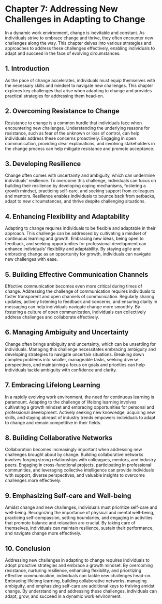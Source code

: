 Chapter 7: Addressing New Challenges in Adapting to Change
==========================================================

In a dynamic work environment, change is inevitable and constant. As individuals strive to embrace change and thrive, they often encounter new challenges along the way. This chapter delves into various strategies and approaches to address these challenges effectively, enabling individuals to adapt and succeed in the face of evolving circumstances.

**1. Introduction**
-------------------

As the pace of change accelerates, individuals must equip themselves with the necessary skills and mindset to navigate new challenges. This chapter explores key challenges that arise when adapting to change and provides practical strategies for addressing them head-on.

**2. Overcoming Resistance to Change**
--------------------------------------

Resistance to change is a common hurdle that individuals face when encountering new challenges. Understanding the underlying reasons for resistance, such as fear of the unknown or loss of control, can help individuals address these concerns proactively. Engaging in open communication, providing clear explanations, and involving stakeholders in the change process can help mitigate resistance and promote acceptance.

**3. Developing Resilience**
----------------------------

Change often comes with uncertainty and ambiguity, which can undermine individuals' resilience. To overcome this challenge, individuals can focus on building their resilience by developing coping mechanisms, fostering a growth mindset, practicing self-care, and seeking support from colleagues and mentors. Resilience enables individuals to bounce back from setbacks, adapt to new circumstances, and thrive despite challenging situations.

**4. Enhancing Flexibility and Adaptability**
---------------------------------------------

Adapting to change requires individuals to be flexible and adaptable in their approach. This challenge can be addressed by cultivating a mindset of continuous learning and growth. Embracing new ideas, being open to feedback, and seeking opportunities for professional development can enhance individuals' flexibility and adaptability. By staying agile and embracing change as an opportunity for growth, individuals can navigate new challenges with ease.

**5. Building Effective Communication Channels**
------------------------------------------------

Effective communication becomes even more critical during times of change. Addressing the challenge of communication requires individuals to foster transparent and open channels of communication. Regularly sharing updates, actively listening to feedback and concerns, and ensuring clarity in messaging can help individuals navigate change more smoothly. By fostering a culture of open communication, individuals can collectively address challenges and collaborate effectively.

**6. Managing Ambiguity and Uncertainty**
-----------------------------------------

Change often brings ambiguity and uncertainty, which can be unsettling for individuals. Managing this challenge necessitates embracing ambiguity and developing strategies to navigate uncertain situations. Breaking down complex problems into smaller, manageable tasks, seeking diverse perspectives, and maintaining a focus on goals and priorities can help individuals tackle ambiguity with confidence and clarity.

**7. Embracing Lifelong Learning**
----------------------------------

In a rapidly evolving work environment, the need for continuous learning is paramount. Adapting to the challenge of lifelong learning involves cultivating a growth mindset and embracing opportunities for personal and professional development. Actively seeking new knowledge, acquiring new skills, and staying abreast of industry trends empowers individuals to adapt to change and remain competitive in their fields.

**8. Building Collaborative Networks**
--------------------------------------

Collaboration becomes increasingly important when addressing new challenges brought about by change. Building collaborative networks involves forging strong relationships with colleagues, mentors, and industry peers. Engaging in cross-functional projects, participating in professional communities, and leveraging collective intelligence can provide individuals with support, diverse perspectives, and valuable insights to overcome challenges more effectively.

**9. Emphasizing Self-care and Well-being**
-------------------------------------------

Amidst change and new challenges, individuals must prioritize self-care and well-being. Recognizing the importance of physical and mental well-being, practicing self-compassion, setting boundaries, and engaging in activities that promote balance and relaxation are crucial. By taking care of themselves, individuals can maintain resilience, sustain their performance, and navigate change more effectively.

**10. Conclusion**
------------------

Addressing new challenges in adapting to change requires individuals to adopt proactive strategies and embrace a growth mindset. By overcoming resistance, nurturing resilience, enhancing flexibility, and prioritizing effective communication, individuals can tackle new challenges head-on. Embracing lifelong learning, building collaborative networks, managing ambiguity, and emphasizing self-care are additional keys to thriving amidst change. By understanding and addressing these challenges, individuals can adapt, grow, and succeed in a dynamic work environment.
